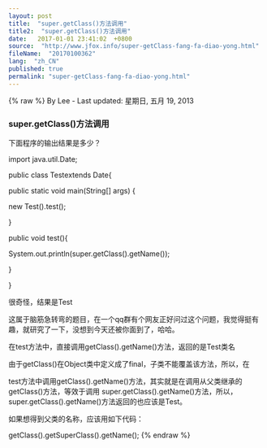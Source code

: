 ```yaml
---
layout: post
title:  "super.getClass()方法调用"
title2:  "super.getClass()方法调用"
date:   2017-01-01 23:41:02  +0800
source:  "http://www.jfox.info/super-getClass-fang-fa-diao-yong.html"
fileName:  "20170100362"
lang:  "zh_CN"
published: true
permalink: "super-getClass-fang-fa-diao-yong.html"
---
```

{% raw %}
By Lee - Last updated: 星期日, 五月 19, 2013

### super.getClass()方法调用

下面程序的输出结果是多少？

import java.util.Date;

public class Testextends Date{

public static void main(String[] args) {

new Test().test();

}

public void test(){

System.out.println(super.getClass().getName());

}

}

很奇怪，结果是Test

这属于脑筋急转弯的题目，在一个qq群有个网友正好问过这个问题，我觉得挺有趣，就研究了一下，没想到今天还被你面到了，哈哈。

在test方法中，直接调用getClass().getName()方法，返回的是Test类名

由于getClass()在Object类中定义成了final，子类不能覆盖该方法，所以，在

test方法中调用getClass().getName()方法，其实就是在调用从父类继承的getClass()方法，等效于调用 super.getClass().getName()方法，所以，super.getClass().getName()方法返回的也应该是Test。

如果想得到父类的名称，应该用如下代码：

getClass().getSuperClass().getName();
{% endraw %}
